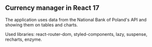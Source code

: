 ## Currency manager in React 17

The application uses data from the National Bank of Poland's API and showing them on tables and charts.

Used libraries: react-router-dom, styled-components, lazy, suspense, recharts, enzyme.